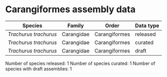 # Carangiformes assembly data

| Species | Family | Order | Data type |
| -- | --- | --- | --- |
| *Trachurus trachurus* | Carangidae | Carangiformes | released |
| *Trachurus trachurus* | Carangidae | Carangiformes | curated |
| *Trachurus trachurus* | Carangidae | Carangiformes | draft |

Number of species released: 1
Number of species curated: 1
Number of species with draft assemblies: 1

